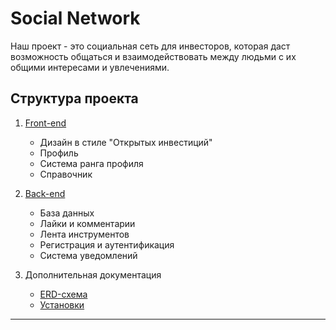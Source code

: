 # Social Network

Наш проект - это социальная сеть для инвесторов, которая даст возможность 
общаться и взаимодействовать между людьми с их общими интересами и увлечениями.

## Структура проекта

1. [Front-end](./App/README.md)
   - Дизайн в стиле "Открытых инвестиций"
   - Профиль
   - Система ранга профиля
   - Справочник

2. [Back-end](./API/README.md)
   - База данных
   - Лайки и комментарии
   - Лента инструментов
   - Регистрация и аутентификация
   - Система уведомлений

4. Дополнительная документация
   - [ERD-схема](./API/docs/database.png)
   - [Установки](./API/docs/README.md)
---

